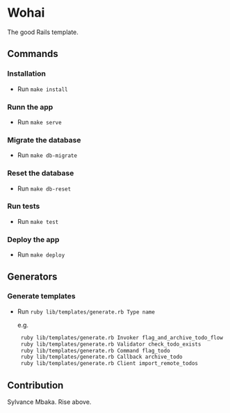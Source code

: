 # Wohai
The good Rails template.

## Commands

### Installation

- Run `make install`

### Runn the app

- Run `make serve`

### Migrate the database

- Run `make db-migrate`

### Reset the database

- Run `make db-reset`

### Run tests

- Run `make test`

### Deploy the app

- Run `make deploy`

## Generators

### Generate templates

- Run `ruby lib/templates/generate.rb Type name`

  e.g.

  ```sh
   ruby lib/templates/generate.rb Invoker flag_and_archive_todo_flow
   ruby lib/templates/generate.rb Validator check_todo_exists
   ruby lib/templates/generate.rb Command flag_todo
   ruby lib/templates/generate.rb Callback archive_todo
   ruby lib/templates/generate.rb Client import_remote_todos
  ```

## Contribution
Sylvance Mbaka. Rise above.

